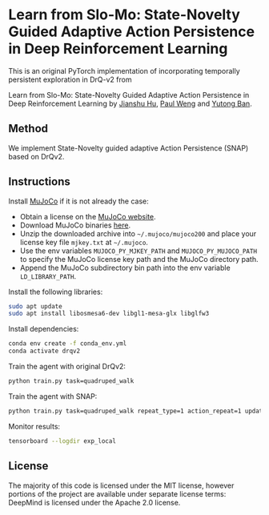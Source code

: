 

# Learn from Slo-Mo: State-Novelty Guided Adaptive Action Persistence in Deep Reinforcement Learning

This is an original PyTorch implementation of incorporating temporally persistent exploration in DrQ-v2 from

[//]: # ([[Learn from Slo-Mo: State-Novelty Guided Adaptive Action Persistence in Deep Reinforcement Learning]]&#40;https://openreview.net/forum?id=EGQBpkIEuu&#41; by)

Learn from Slo-Mo: State-Novelty Guided Adaptive Action Persistence in Deep Reinforcement Learning by
[Jianshu Hu](https://jianshu-hu.github.io/), [Paul Weng](https://weng.fr/) and [Yutong Ban](https://people.csail.mit.edu/yban/index.html).

## Method
We implement State-Novelty guided adaptive Action Persistence (SNAP) based on DrQv2.

[//]: # (## Citation)

[//]: # ()
[//]: # (If you use this repo in your research, please consider citing the paper as follows:)

[//]: # (```)

[//]: # (@inproceedings{)

[//]: # (hu2024revisiting,)

[//]: # (title={Revisiting Data Augmentation in Deep Reinforcement Learning},)

[//]: # (author={Jianshu Hu and Yunpeng Jiang and Paul Weng},)

[//]: # (booktitle={The Twelfth International Conference on Learning Representations},)

[//]: # (year={2024},)

[//]: # (url={https://openreview.net/forum?id=EGQBpkIEuu})

[//]: # (})

[//]: # (```)

## Instructions

Install [MuJoCo](http://www.mujoco.org/) if it is not already the case:

* Obtain a license on the [MuJoCo website](https://www.roboti.us/license.html).
* Download MuJoCo binaries [here](https://www.roboti.us/index.html).
* Unzip the downloaded archive into `~/.mujoco/mujoco200` and place your license key file `mjkey.txt` at `~/.mujoco`.
* Use the env variables `MUJOCO_PY_MJKEY_PATH` and `MUJOCO_PY_MUJOCO_PATH` to specify the MuJoCo license key path and the MuJoCo directory path.
* Append the MuJoCo subdirectory bin path into the env variable `LD_LIBRARY_PATH`.

Install the following libraries:
```sh
sudo apt update
sudo apt install libosmesa6-dev libgl1-mesa-glx libglfw3
```

Install dependencies:
```sh
conda env create -f conda_env.yml
conda activate drqv2
```

Train the agent with original DrQv2:
```sh
python train.py task=quadruped_walk
```

Train the agent with SNAP:
```sh
python train.py task=quadruped_walk repeat_type=1 action_repeat=1 update_every_steps=4 nstep=6
```

Monitor results:
```sh
tensorboard --logdir exp_local
```

## License
The majority of this code is licensed under the MIT license, however portions of the project are available under separate license terms: DeepMind is licensed under the Apache 2.0 license.